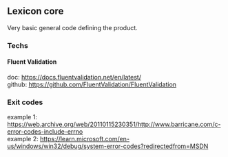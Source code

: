 ## Lexicon core

Very basic general code defining the product.  

### Techs

#### Fluent Validation  
doc: https://docs.fluentvalidation.net/en/latest/  
github: https://github.com/FluentValidation/FluentValidation  

### Exit codes  
example 1: https://web.archive.org/web/20110115230351/http://www.barricane.com/c-error-codes-include-errno  
example 2: https://learn.microsoft.com/en-us/windows/win32/debug/system-error-codes?redirectedfrom=MSDN  